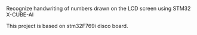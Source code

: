 Recognize handwriting of numbers drawn on the LCD screen using STM32 X-CUBE-AI

This project is based on stm32F769i disco board.
